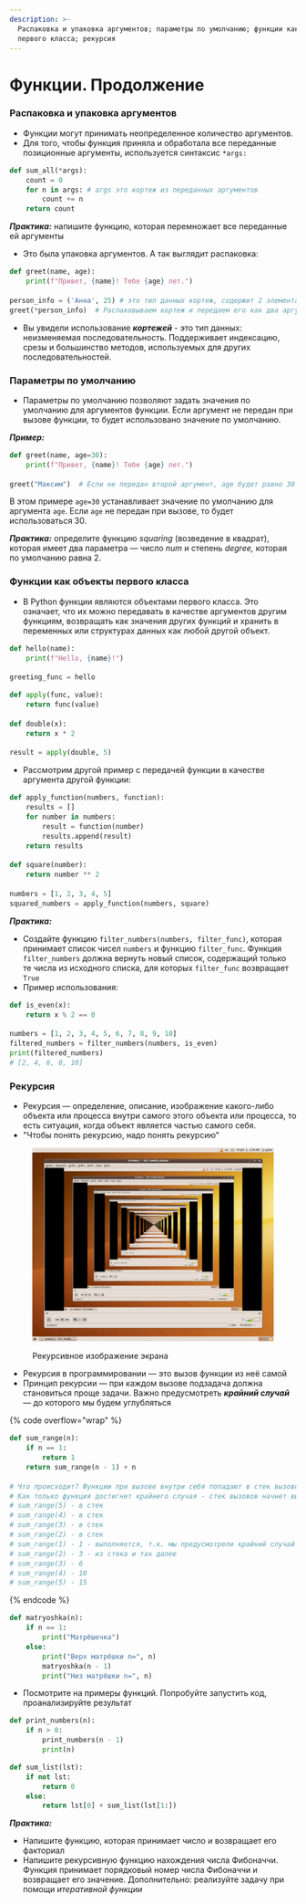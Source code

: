 ```yaml
---
description: >-
  Распаковка и упаковка аргументов; параметры по умолчанию; функции как объекты
  первого класса; рекурсия
---
```


# Функции. Продолжение

### Распаковка и упаковка аргументов

* Функции могут принимать неопределенное количество аргументов.
* Для того, чтобы функция приняла и обработала все переданные позиционные аргументы, используется синтаксис `*args:`

```python
def sum_all(*args):
    count = 0
    for n in args: # args это кортеж из переданных аргументов
        count += n
    return count
```

_**Практика:**_ напишите функцию, которая перемножает все переданные ей аргументы

* Это была упаковка аргументов. А так выглядит распаковка:

```python
def greet(name, age):
    print(f"Привет, {name}! Тебе {age} лет.")

person_info = ('Анна', 25) # это тип данных кортеж, содержит 2 элемента
greet(*person_info)  # Распаковываем кортеж и передаем его как два аргумента
```

* Вы увидели использование _**кортежей**_ - это тип данных: неизменяемая последовательность. Поддерживает индексацию, срезы и большинство методов, используемых для других последовательностей.

### Параметры по умолчанию

* Параметры по умолчанию позволяют задать значения по умолчанию для аргументов функции. Если аргумент не передан при вызове функции, то будет использовано значение по умолчанию.

_**Пример:**_

```python
def greet(name, age=30):
    print(f"Привет, {name}! Тебе {age} лет.")

greet("Максим")  # Если не передан второй аргумент, age будет равно 30
```

В этом примере `age=30` устанавливает значение по умолчанию для аргумента `age`. Если `age` не передан при вызове, то будет использоваться 30.

_**Практика:**_ определите функцию _squaring_ (возведение в квадрат), которая имеет два параметра — число _num_ и степень _degree,_ которая по умолчанию равна 2.

### Функции как объекты первого класса

* В Python функции являются объектами первого класса. Это означает, что их можно передавать в качестве аргументов другим функциям, возвращать как значения других функций и хранить в переменных или структурах данных как любой другой объект.&#x20;

```python
def hello(name):
    print(f"Hello, {name}!")
    
greeting_func = hello
```

```python
def apply(func, value):
    return func(value)

def double(x):
    return x * 2

result = apply(double, 5)
```

* Рассмотрим другой пример с передачей функции в качестве аргумента другой функции:

```python
def apply_function(numbers, function):
    results = []
    for number in numbers:
        result = function(number)
        results.append(result)
    return results
    
def square(number):
    return number ** 2
    
numbers = [1, 2, 3, 4, 5]
squared_numbers = apply_function(numbers, square)
```

_**Практика:**_

* Создайте функцию `filter_numbers(numbers, filter_func)`, которая принимает список чисел `numbers` и функцию `filter_func`. Функция `filter_numbers` должна вернуть новый список, содержащий только те числа из исходного списка, для которых `filter_func` возвращает `True`
* Пример использования:

```python
def is_even(x):
    return x % 2 == 0

numbers = [1, 2, 3, 4, 5, 6, 7, 8, 9, 10]
filtered_numbers = filter_numbers(numbers, is_even)
print(filtered_numbers)
# [2, 4, 6, 8, 10]
```

### Рекурсия

* Рекурсия — определение, описание, изображение какого-либо объекта или процесса внутри самого этого объекта или процесса, то есть ситуация, когда объект является частью самого себя.
* "Чтобы понять рекурсию, надо понять рекурсию"

<figure><img src="../.gitbook/assets/Screenshot_Recursion_via_vlc.png" alt=""><figcaption><p>Рекурсивное изображение экрана</p></figcaption></figure>

* Рекурсия в программировании — это вызов функции из неё самой
* Принцип рекурсии — при каждом вызове подзадача должна становиться проще задачи. Важно предусмотреть _**крайний случай**_ — до которого мы будем углубляться

{% code overflow="wrap" %}
```python
def sum_range(n):
    if n == 1:
        return 1    
    return sum_range(n - 1) + n

# Что происходит? Функции при вызове внутри себя попадают в стек вызовов - по принципу стопки монет
# Как только функция достигнет крайнего случая - стек вызовов начнет выполнятся
# sum_range(5) - в стек
# sum_range(4) - в стек
# sum_range(3) - в стек
# sum_range(2) - в стек
# sum_range(1) - 1 - выполняется, т.к. мы предусмотрели крайний случай
# sum_range(2) - 3 - из стека и так далее
# sum_range(3) - 6
# sum_range(4) - 10
# sum_range(5) - 15
```
{% endcode %}

```python
def matryoshka(n):
    if n == 1:
        print("Матрёшечка")
    else:
        print("Верх матрёшки n=", n)
        matryoshka(n - 1)
        print("Низ матрёшки n=", n)
```

* Посмотрите на примеры функций. Попробуйте запустить код, проанализируйте результат

```python
def print_numbers(n):
    if n > 0:
        print_numbers(n - 1)
        print(n)
```

```python
def sum_list(lst):
    if not lst:
        return 0
    else:
        return lst[0] + sum_list(lst[1:])
```

_**Практика:**_&#x20;

* Напишите функцию, которая принимает число и возвращает его факториал
* Напишите рекурсивную функцию нахождения числа Фибоначчи. Функция принимает порядковый номер числа Фибоначчи и возвращает его значение. Дополнительно: реализуйте задачу при помощи _итеративной функции_

